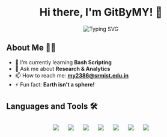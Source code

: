 <!-- Header -->
<h1 align="center">Hi there, I'm GitByMY! 👋</h1>

<!-- Introduction -->
<p align="center">
  <img src="https://readme-typing-svg.herokuapp.com?font=Fira+Code&color=4A90E2&size=24&center=true&vCenter=true&width=500&lines=Welcome+to+my+GitHub+Profile!;Manmohan+Yadav+RA2211003011879;Don't+let+my+repositories+kill+you;I+love+coding+and+open+source!" alt="Typing SVG" />
</p>

<!-- About Me -->
## About Me 🧑‍💻

- 🌱 I’m currently learning **Bash Scripting**
- 💬 Ask me about **Research & Analytics**
- 📫 How to reach me: **my2386@srmist.edu.in**
- ⚡ Fun fact: **Earth isn't a sphere!**

<!-- Languages and Tools -->
## Languages and Tools 🛠️

<p align="center">
  <img src="https://img.icons8.com/color/48/000000/python.png" style="margin: 10px;"/>
  <img src="https://img.icons8.com/color/48/000000/c-programming.png" style="margin: 10px;"/>
  <img src="https://img.icons8.com/color/48/000000/c-plus-plus-logo.png" style="margin: 10px;"/>
  <img src="https://img.icons8.com/plasticine/48/000000/bash.png" style="margin: 10px;"/>
  <img src="https://img.icons8.com/color/48/ffffff/heroku.png" style="margin: 10px;"/>
  <img src="https://img.icons8.com/color/48/000000/kali-linux.png" style="margin: 10px;"/>
  <img src="https://img.icons8.com/color/48/000000/java-coffee-cup-logo.png" style="margin: 10px;"/>
</p>
